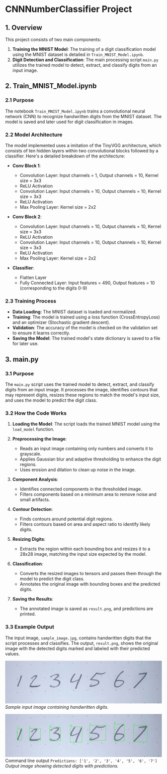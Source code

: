 # CNNNumberClassifier Project
## 1. Overview

This project consists of two main components:

1. **Training the MNIST Model**: The training of a digit classification model using the MNIST dataset is detailed in `Train_MNIST_Model.ipynb`.
2. **Digit Detection and Classification**: The main processing script `main.py` utilizes the trained model to detect, extract, and classify digits from an input image.

## 2. Train_MNIST_Model.ipynb

### 2.1 Purpose

The notebook `Train_MNIST_Model.ipynb` trains a convolutional neural network (CNN) to recognize handwritten digits from the MNIST dataset. The model is saved and later used for digit classification in images.

### 2.2 Model Architecture

The model implemented uses a imitation of the TinyVGG architecture, which consists of ten hidden layers within two convolutional blocks followed by a classifier. Here's a detailed breakdown of the architecture:

- **Conv Block 1**:
  - Convolution Layer: Input channels = 1, Output channels = 10, Kernel size = 3x3
  - ReLU Activation
  - Convolution Layer: Input channels = 10, Output channels = 10, Kernel size = 3x3
  - ReLU Activation
  - Max Pooling Layer: Kernel size = 2x2

- **Conv Block 2**:
  - Convolution Layer: Input channels = 10, Output channels = 10, Kernel size = 3x3
  - ReLU Activation
  - Convolution Layer: Input channels = 10, Output channels = 10, Kernel size = 3x3
  - ReLU Activation
  - Max Pooling Layer: Kernel size = 2x2

- **Classifier**:
  - Flatten Layer
  - Fully Connected Layer: Input features = 490, Output features = 10 (corresponding to the digits 0-9)

### 2.3 Training Process

- **Data Loading**: The MNIST dataset is loaded and normalized.
- **Training**: The model is trained using a loss function (CrossEntropyLoss) and an optimizer (Stochastic gradient descent).
- **Validation**: The accuracy of the model is checked on the validation set to ensure it learns correctly.
- **Saving the Model**: The trained model's state dictionary is saved to a file for later use.

## 3. main.py

### 3.1 Purpose

The `main.py` script uses the trained model to detect, extract, and classify digits from an input image. It processes the image, identifies contours that may represent digits, resizes these regions to match the model's input size, and uses the model to predict the digit class.

### 3.2 How the Code Works

1. **Loading the Model**: The script loads the trained MNIST model using the `load_model` function.

2. **Preprocessing the Image**:
   - Reads an input image containing only numbers and converts it to grayscale.
   - Applies Gaussian blur and adaptive thresholding to enhance the digit regions.
   - Uses erosion and dilation to clean up noise in the image.

3. **Component Analysis**:
   - Identifies connected components in the thresholded image.
   - Filters components based on a minimum area to remove noise and small artifacts.

4. **Contour Detection**:
   - Finds contours around potential digit regions.
   - Filters contours based on area and aspect ratio to identify likely digits.

5. **Resizing Digits**:
   - Extracts the region within each bounding box and resizes it to a 28x28 image, matching the input size expected by the model.

6. **Classification**:
   - Converts the resized images to tensors and passes them through the model to predict the digit class.
   - Annotates the original image with bounding boxes and the predicted digits.

7. **Saving the Results**:
   - The annotated image is saved as `result.png`, and predictions are printed.

### 3.3 Example Output

The input image, `sample_image.jpg`, contains handwritten digits that the script processes and classifies. The output, `result.png`, shows the original image with the detected digits marked and labeled with their predicted values.

![Input Image](sample_image.jpg)
*Sample input image containing handwritten digits.*

![Output Image](./extracted_digits/result.png)
Command line output `Predictions: ['1', '2', '3', '4', '5', '6', '7']`
*Output image showing detected digits with predictions.*
